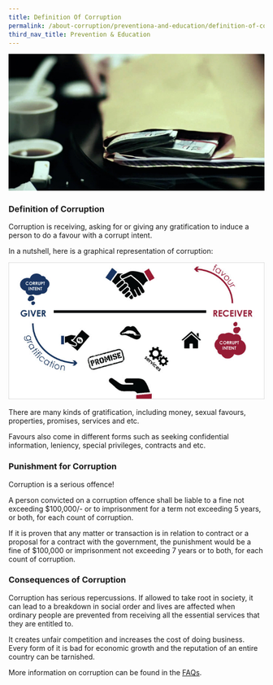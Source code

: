 ```yaml
---
title: Definition Of Corruption
permalink: /about-corruption/preventiona-and-education/definition-of-corruption/
third_nav_title: Prevention & Education
---
```


<img src="/images/abt-corruption_def-of-corruption.jpg" alt="definition of corruption">

### **Definition of Corruption**

Corruption is receiving, asking for or giving any gratification to induce a person to do a favour with a corrupt intent.

In a nutshell, here is a graphical representation of corruption:

<img src="/images/abt-corruption_corruption-infographic.jpg" alt="corruption infographic">

There are many kinds of gratification, including money, sexual favours, properties, promises, services and etc.

Favours also come in different forms such as seeking confidential information, leniency, special privileges, contracts and etc.

### **Punishment for Corruption**

Corruption is a serious offence!

A person convicted on a corruption offence shall be liable to a fine not exceeding $100,000/- or to imprisonment for a term not exceeding 5 years, or both, for each count of corruption.

If it is proven that any matter or transaction is in relation to contract or a proposal for a contract with the government, the punishment would be a fine of $100,000 or imprisonment not exceeding 7 years or to both, for each count of corruption.

### **Consequences of Corruption**

Corruption has serious repercussions. If allowed to take root in society, it can lead to a breakdown in social order and lives are affected when ordinary people are prevented from receiving all the essential services that they are entitled to.

It creates unfair competition and increases the cost of doing business. Every form of it is bad for economic growth and the reputation of an entire country can be tarnished. 

More information on corruption can be found in the <a href="https://www.ifaq.gov.sg/CPIB/apps/Fcd_faqmain.aspx" target="_blank">FAQs</a>.



